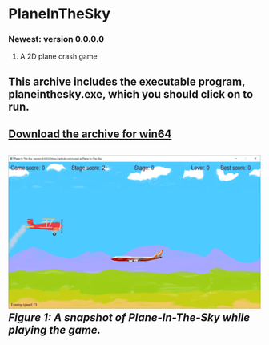 # PlaneInTheSky
### Newest: version 0.0.0.0
1. A 2D plane crash game
## This archive includes the executable program, planeinthesky.exe, which you should click on to run.
[Download the archive for win64](https://drive.google.com/file/d/1FHIdLOofV1qvbBp5XxHvQMpNc5qLOPRN/view?usp=sharing)
---
![A snapshot of the game: plane In The Sky](Media/ver-0-0-0-0.jpg) *Figure 1: A snapshot of Plane-In-The-Sky while playing the game.*
---